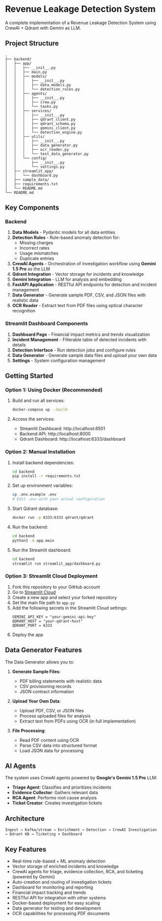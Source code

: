 # Revenue Leakage Detection System

A complete implementation of a Revenue Leakage Detection System using CrewAI + Qdrant with Gemini as LLM.

## Project Structure

```
.
├── backend/
│   ├── app/
│   │   ├── __init__.py
│   │   ├── main.py
│   │   ├── models/
│   │   │   ├── __init__.py
│   │   │   ├── data_models.py
│   │   │   └── detection_rules.py
│   │   ├── agents/
│   │   │   ├── __init__.py
│   │   │   ├── crew.py
│   │   │   └── tasks.py
│   │   ├── services/
│   │   │   ├── __init__.py
│   │   │   ├── qdrant_client.py
│   │   │   ├── qdrant_schema.py
│   │   │   ├── gemini_client.py
│   │   │   └── detection_engine.py
│   │   ├── utils/
│   │   │   ├── __init__.py
│   │   │   ├── data_generator.py
│   │   │   ├── ocr_reader.py
│   │   │   └── test_data_generator.py
│   │   └── config/
│   │       ├── __init__.py
│   │       └── settings.py
│   ├── streamlit_app/
│   │   └── dashboard.py
│   ├── sample_data/
│   ├── requirements.txt
│   └── README.md
└── README.md
```

## Key Components

### Backend

1. **Data Models** - Pydantic models for all data entities
2. **Detection Rules** - Rule-based anomaly detection for:
   - Missing charges
   - Incorrect rates
   - Usage mismatches
   - Duplicate entries
3. **CrewAI Agents** - Orchestration of investigation workflow using **Gemini 1.5 Pro** as the LLM
4. **Qdrant Integration** - Vector storage for incidents and knowledge
5. **Gemini Integration** - LLM for analysis and embedding
6. **FastAPI Application** - RESTful API endpoints for detection and incident management
7. **Data Generator** - Generate sample PDF, CSV, and JSON files with realistic data
8. **OCR Reader** - Extract text from PDF files using optical character recognition

### Streamlit Dashboard Components

1. **Dashboard Page** - Financial impact metrics and trends visualization
2. **Incident Management** - Filterable table of detected incidents with details
3. **Detection Interface** - Run detection jobs and configure rules
4. **Data Generator** - Generate sample data files and upload your own data
5. **Settings** - System configuration management

## Getting Started

### Option 1: Using Docker (Recommended)

1. Build and run all services:
   ```bash
   docker-compose up --build
   ```

2. Access the services:
   - Streamlit Dashboard: http://localhost:8501
   - Backend API: http://localhost:8000
   - Qdrant Dashboard: http://localhost:6333/dashboard

### Option 2: Manual Installation

1. Install backend dependencies:
   ```bash
   cd backend
   pip install -r requirements.txt
   ```

2. Set up environment variables:
   ```bash
   cp .env.example .env
   # Edit .env with your actual configuration
   ```

3. Start Qdrant database:
   ```bash
   docker run -p 6333:6333 qdrant/qdrant
   ```

4. Run the backend:
   ```bash
   cd backend
   python3 -m app.main
   ```

5. Run the Streamlit dashboard:
   ```bash
   cd backend
   streamlit run streamlit_app/dashboard.py
   ```

### Option 3: Streamlit Cloud Deployment

1. Fork this repository to your GitHub account
2. Go to [Streamlit Cloud](https://streamlit.io/cloud)
3. Create a new app and select your forked repository
4. Set the main file path to `app.py`
5. Add the following secrets in the Streamlit Cloud settings:
   ```
   GEMINI_API_KEY = "your-gemini-api-key"
   QDRANT_HOST = "your-qdrant-host"
   QDRANT_PORT = 6333
   ```
6. Deploy the app

## Data Generator Features

The Data Generator allows you to:
1. **Generate Sample Files**:
   - PDF billing statements with realistic data
   - CSV provisioning records
   - JSON contract information
   
2. **Upload Your Own Data**:
   - Upload PDF, CSV, or JSON files
   - Process uploaded files for analysis
   - Extract text from PDFs using OCR (in full implementation)

3. **File Processing**:
   - Read PDF content using OCR
   - Parse CSV data into structured format
   - Load JSON data for processing

## AI Agents

The system uses CrewAI agents powered by **Google's Gemini 1.5 Pro** LLM:
- **Triage Agent**: Classifies and prioritizes incidents
- **Evidence Collector**: Gathers relevant data
- **RCA Agent**: Performs root cause analysis
- **Ticket Creator**: Creates investigation tickets

## Architecture

```
Ingest → Kafka/stream → Enrichment → Detection → CrewAI Investigation → Qdrant KB → Ticketing + Dashboard
```

## Key Features

- Real-time rule-based + ML anomaly detection
- Vector storage of enriched incidents and knowledge
- CrewAI agents for triage, evidence collection, RCA, and ticketing (powered by Gemini)
- Auto-creation and routing of investigation tickets
- Dashboard for monitoring and reporting
- Financial impact tracking and trends
- RESTful API for integration with other systems
- Docker-based deployment for easy scaling
- Data generator for testing and development
- OCR capabilities for processing PDF documents